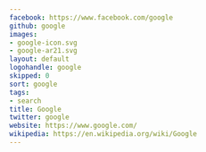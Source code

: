 ```yaml
---
facebook: https://www.facebook.com/google
github: google
images:
- google-icon.svg
- google-ar21.svg
layout: default
logohandle: google
skipped: 0
sort: google
tags:
- search
title: Google
twitter: google
website: https://www.google.com/
wikipedia: https://en.wikipedia.org/wiki/Google
---
```

